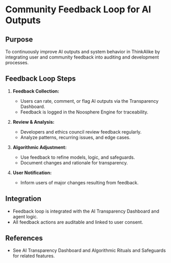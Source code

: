 # Community Feedback Loop for AI Outputs

## Purpose
To continuously improve AI outputs and system behavior in ThinkAlike by integrating user and community feedback into auditing and development processes.

## Feedback Loop Steps
1. **Feedback Collection:**
   - Users can rate, comment, or flag AI outputs via the Transparency Dashboard.
   - Feedback is logged in the Noosphere Engine for traceability.

2. **Review & Analysis:**
   - Developers and ethics council review feedback regularly.
   - Analyze patterns, recurring issues, and edge cases.

3. **Algorithmic Adjustment:**
   - Use feedback to refine models, logic, and safeguards.
   - Document changes and rationale for transparency.

4. **User Notification:**
   - Inform users of major changes resulting from feedback.

## Integration
- Feedback loop is integrated with the AI Transparency Dashboard and agent logic.
- All feedback actions are auditable and linked to user consent.

## References
- See AI Transparency Dashboard and Algorithmic Rituals and Safeguards for related features.

